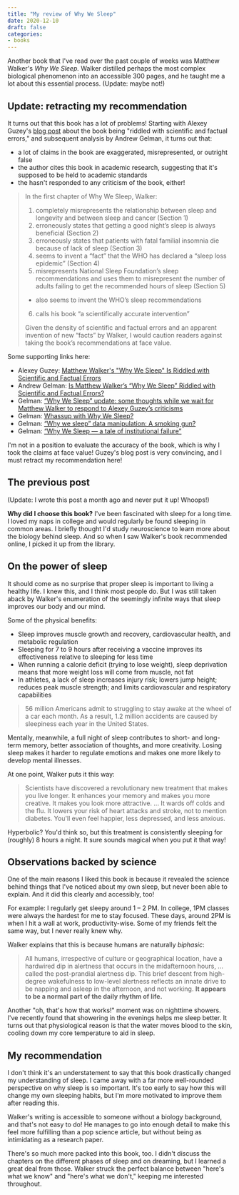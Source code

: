 ```yaml
---
title: "My review of Why We Sleep"
date: 2020-12-10
draft: false
categories:
- books
---
```


Another book that I've read over the past couple of weeks was Matthew Walker's *Why We Sleep.* Walker distilled perhaps the most complex biological phenomenon into an accessible 300 pages, and he taught me a lot about this essential process. (Update: maybe not!)

<!--more-->

## Update: retracting my recommendation
It turns out that this book has a lot of problems! Starting with Alexey Guzey's [blog post](https://guzey.com/books/why-we-sleep) about the book being "riddled with scientific and factual errors," and subsequent analysis by Andrew Gelman, it turns out that:
 * a lot of claims in the book are exaggerated, misrepresented, or outright false
 * the author cites this book in academic research, suggesting that it's supposed to be held to academic standards
 * the hasn't responded to any criticism of the book, either!

> In the first chapter of Why We Sleep, Walker:
>
> 1. completely misrepresents the relationship between sleep and longevity and between sleep and cancer (Section 1)
> 2. erroneously states that getting a good night’s sleep is always beneficial (Section 2)
> 3. erroneously states that patients with fatal familial insomnia die because of lack of sleep (Section 3)
> 4. seems to invent a “fact” that the WHO has declared a “sleep loss epidemic” (Section 4)
> 5. misrepresents National Sleep Foundation’s sleep recommendations and uses them to misrepresent the number of adults failing to get the recommended hours of sleep (Section 5)
> * also seems to invent the WHO’s sleep recommendations
> 6. calls his book “a scientifically accurate intervention”
>
> Given the density of scientific and factual errors and an apparent invention of new “facts” by Walker, I would caution readers against taking the book’s recommendations at face value.

Some supporting links here:
 * Alexey Guzey: [Matthew Walker's "Why We Sleep" Is Riddled with Scientific and Factual Errors](https://guzey.com/books/why-we-sleep/)
 * Andrew Gelman: [Is Matthew Walker’s “Why We Sleep” Riddled with Scientific and Factual Errors?](https://statmodeling.stat.columbia.edu/2019/11/18/is-matthew-walkers-why-we-sleep-riddled-with-scientific-and-factual-errors/)
 * Gelman: [“Why We Sleep” update: some thoughts while we wait for Matthew Walker to respond to Alexey Guzey’s criticisms](https://statmodeling.stat.columbia.edu/2019/11/24/why-we-sleep-update-some-thoughts-while-we-wait-for-matthew-walker-to-respond-to-alexey-guzeys-criticisms/)
 * Gelman: [Whassup with Why We Sleep?](https://statmodeling.stat.columbia.edu/2019/12/26/whassup-with-why-we-sleep/)
 * Gelman: [“Why we sleep” data manipulation: A smoking gun?](https://statmodeling.stat.columbia.edu/2019/12/27/why-we-sleep-data-manipulation-a-smoking-gun/)
 * Gelman: [“Why We Sleep — a tale of institutional failure”](https://statmodeling.stat.columbia.edu/2020/03/24/why-we-sleep-a-tale-of-institutional-failure/)

I'm not in a position to evaluate the accuracy of the book, which is why I took the claims at face value! Guzey's blog post is very convincing, and I must retract my recommendation here!

## The previous post

(Update: I wrote this post a month ago and never put it up! Whoops!)

**Why did I choose this book?** I've been fascinated with sleep for a long time. I loved my naps in college and would regularly be found sleeping in common areas. I briefly thought I'd study neuroscience to learn more about the biology behind sleep. And so when I saw Walker's book recommended online, I picked it up from the library.

## On the power of sleep
It should come as no surprise that proper sleep is important to living a healthy life. I knew this, and I think most people do. But I was still taken aback by Walker's enumeration of the seemingly infinite ways that sleep improves our body and our mind. 

Some of the physical benefits:
- Sleep improves muscle growth and recovery, cardiovascular health, and metabolic regulation
- Sleeping for 7 to 9 hours after receiving a vaccine improves its effectiveness relative to sleeping for less time
- When running a calorie deficit (trying to lose weight), sleep deprivation means that more weight loss will come from muscle, not fat
- In athletes, a lack of sleep increases injury risk; lowers jump height; reduces peak muscle strength; and limits cardiovascular and respiratory capabilities

> 56 million Americans admit to struggling to stay awake at the wheel of a car each month. As a result, 1.2 million accidents are caused by sleepiness each year in the United States.

Mentally, meanwhile, a full night of sleep contributes to short- and long-term memory, better association of thoughts, and more creativity. Losing sleep makes it harder to regulate emotions and makes one more likely to develop mental illnesses. 

At one point, Walker puts it this way:

> Scientists have discovered a revolutionary new treatment that makes you live longer. It enhances your memory and makes you more creative. It makes you look more attractive. ... It wards off colds and the flu. It lowers your risk of heart attacks and stroke, not to mention diabetes. You'll even feel happier, less depressed, and less anxious.

Hyperbolic? You'd think so, but this treatment is consistently sleeping for (roughly) 8 hours a night. It sure sounds magical when you put it that way!


## Observations backed by science
One of the main reasons I liked this book is because it revealed the science behind things that I've noticed about my own sleep, but never been able to explain. And it did this clearly and accessibly, too!

For example: I regularly get sleepy around 1 – 2 PM. In college, 1PM classes were always the hardest for me to stay focused. These days, around 2PM is when I hit a wall at work, productivity-wise. Some of my friends felt the same way, but I never really knew why.

Walker explains that this is because humans are naturally *biphasic*:

> All humans, irrespective of culture or geographical location, have a hardwired dip in alertness that occurs in the midafternoon hours, ... called the post-prandial alertness dip. This brief descent from high-degree wakefulness to low-level alertness reflects an innate drive to be napping and asleep in the afternoon, and not working. **It appears to be a normal part of the daily rhythm of life.**

Another "oh, that's how that works!" moment was on nighttime showers. I've recently found that showering in the evenings helps me sleep better. It turns out that physiological reason is that the water moves blood to the skin, cooling down my core temperature to aid in sleep.


## My recommendation
I don't think it's an understatement to say that this book drastically changed my understanding of sleep. I came away with a far more well-rounded perspective on why sleep is so important. It's too early to say how this will change my own sleeping habits, but I'm more motivated to improve them after reading this.

Walker's writing is accessible to someone without a biology background, and that's not easy to do! He manages to go into enough detail to make this feel more fulfilling than a pop science article, but without being as intimidating as a research paper.

There's so much more packed into this book, too. I didn't discuss the chapters on the different phases of sleep and on dreaming, but I learned a great deal from those. Walker struck the perfect balance between "here's what we know" and "here's what we don't," keeping me interested throughout.
